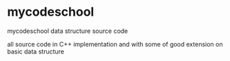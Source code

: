 # mycodeschool
mycodeschool data structure source code

all source code in C++ implementation and with some of good extension on basic data structure
